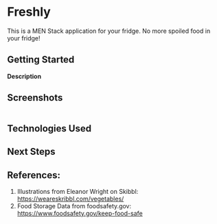 # Freshly

This is a MEN Stack application for your fridge. No more spoiled food in your fridge!


## Getting Started

__Description__

## Screenshots
<img src="" alt="">

## Technologies Used  


## Next Steps


## References:  
1. Illustrations from Eleanor Wright on Skibbl: https://weareskribbl.com/vegetables/
2. Food Storage Data from foodsafety.gov: https://www.foodsafety.gov/keep-food-safe






